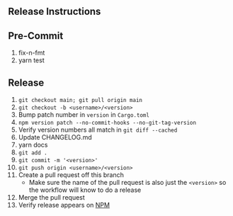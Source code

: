 Release Instructions
--------------------

Pre-Commit
----------
1. fix-n-fmt
1. yarn test

Release
-------
1. `git checkout main; git pull origin main`
1. `git checkout -b <username>/<version>`
1. Bump patch number in `version` in `Cargo.toml`
1. `npm version patch --no-commit-hooks --no-git-tag-version`
1. Verify version numbers all match in `git diff --cached`
1. Update CHANGELOG.md
1. yarn docs
1. `git add .`
1. `git commit -m '<version>'`
1. `git push origin <username>/<version>`
1. Create a pull request off this branch
    - Make sure the name of the pull request is also just the `<version>` so the workflow will know to do a release
1. Merge the pull request
1. Verify release appears on [NPM](https://www.npmjs.com/package/@ngrok/ngrok?activeTab=versions)
